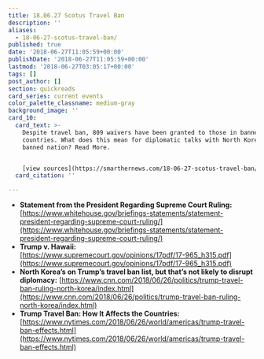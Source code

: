 ```yaml
---
title: 18.06.27 Scotus Travel Ban
description: ''
aliases:
  - 18-06-27-scotus-travel-ban/
published: true
date: '2018-06-27T11:05:59+00:00'
publishDate: '2018-06-27T11:05:59+00:00'
lastmod: '2018-06-27T03:05:17+00:00'
tags: []
post_author: []
section: quickreads
card_series: current events
color_palette_classname: medium-gray
background_image: ''
card_10:
  card_text: >-
    Despite travel ban, 809 waivers have been granted to those in banned
    countries. What does this mean for diplomatic talks with North Korea, a
    banned nation? Read More.


    [view sources](https://smarthernews.com/18-06-27-scotus-travel-ban/)
  card_citation: ''

---
```

*   **Statement from the President Regarding Supreme Court Ruling:** [https://www.whitehouse.gov/briefings-statements/statement-president-regarding-supreme-court-ruling/](https://www.whitehouse.gov/briefings-statements/statement-president-regarding-supreme-court-ruling/)
*   **Trump v. Hawaii:**  
    [https://www.supremecourt.gov/opinions/17pdf/17-965_h315.pdf](https://www.supremecourt.gov/opinions/17pdf/17-965_h315.pdf)
*   **North Korea’s on Trump’s travel ban list, but that’s not likely to disrupt diplomacy:** [https://www.cnn.com/2018/06/26/politics/trump-travel-ban-ruling-north-korea/index.html](https://www.cnn.com/2018/06/26/politics/trump-travel-ban-ruling-north-korea/index.html)
*   **Trump Travel Ban: How It Affects the Countries:** [https://www.nytimes.com/2018/06/26/world/americas/trump-travel-ban-effects.html](https://www.nytimes.com/2018/06/26/world/americas/trump-travel-ban-effects.html)